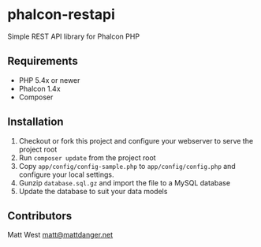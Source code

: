 # phalcon-restapi

Simple REST API library for Phalcon PHP

## Requirements

* PHP 5.4x or newer
* Phalcon 1.4x
* Composer

## Installation

1. Checkout or fork this project and configure your webserver to serve the project root
2. Run `composer update` from the project root
3. Copy `app/config/config-sample.php` to `app/config/config.php` and configure your local settings.
4. Gunzip `database.sql.gz` and import the file to a MySQL database
5. Update the database to suit your data models

## Contributors

Matt West <matt@mattdanger.net>

